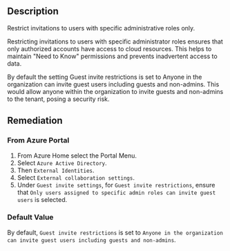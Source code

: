 ## Description

Restrict invitations to users with specific administrative roles only.

Restricting invitations to users with specific administrator roles ensures that only authorized accounts have access to cloud resources. This helps to maintain "Need to Know" permissions and prevents inadvertent access to data.

By default the setting Guest invite restrictions is set to Anyone in the organization can invite guest users including guests and non-admins. This would allow anyone within the organization to invite guests and non-admins to the tenant, posing a security risk.

## Remediation

### From Azure Portal

1. From Azure Home select the Portal Menu.
2. Select `Azure Active Directory`.
3. Then `External Identities`.
4. Select `External collaboration settings`.
5. Under `Guest invite settings`, for `Guest invite restrictions`, ensure that `Only users assigned to specific admin roles can invite guest users` is selected.

### Default Value

By default, `Guest invite restrictions` is set to `Anyone in the organization can invite guest users including guests and non-admins`.
